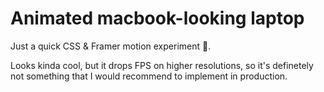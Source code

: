 # Animated macbook-looking laptop

Just a quick CSS & Framer motion experiment 👀.

Looks kinda cool, but it drops FPS on higher resolutions, so it's definetely not something that I would recommend to implement in production.
